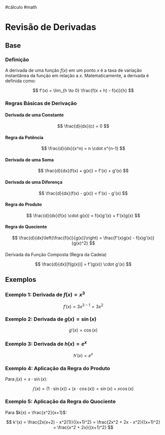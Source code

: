 #cálculo #math
# Revisão de Derivadas

## Base

### Definição
A derivada de uma função $f(x)$ em um ponto $x$ é a taxa de variação instantânea da função em relação a $x$. Matematicamente, a derivada é definida como:


$$
f'(x) = \lim_{h \to 0} \frac{f(x + h) - f(x)}{h}
$$


### Regras Básicas de Derivação

#### Derivada de uma Constante

$$
\frac{d}{dx}(c) = 0
$$


#### Regra da Potência

$$
\frac{d}{dx}(x^n) = n \cdot x^{n-1}
$$


#### Derivada de uma Soma

$$
\frac{d}{dx}(f(x) + g(x)) = f'(x) + g'(x)
$$


#### Derivada de uma Diferença

$$
\frac{d}{dx}(f(x) - g(x)) = f'(x) - g'(x)
$$


#### Regra do Produto

$$
\frac{d}{dx}(f(x) \cdot g(x)) = f(x)g'(x) + f'(x)g(x)
$$


#### Regra do Quociente

$$
\frac{d}{dx}\left(\frac{f(x)}{g(x)}\right) = \frac{f'(x)g(x) - f(x)g'(x)}{g(x)^2}
$$


####
Derivada da Função Composta (Regra da Cadeia)

$$
\frac{d}{dx}[f(g(x))] = f'(g(x)) \cdot g'(x)
$$


## Exemplos

### Exemplo 1: Derivada de $f(x) = x^3$

$$
f'(x) = 3x^{3-1} = 3x^2
$$


### Exemplo 2: Derivada de $g(x) = \sin(x)$

$$
g'(x) = \cos(x)
$$


### Exemplo 3: Derivada de $h(x) = e^x$

$$
h'(x) = e^x
$$


### Exemplo 4: Aplicação da Regra do Produto
Para $j(x) = x \cdot \sin(x)$:

$$
j'(x) = (1 \cdot \sin(x)) + (x \cdot \cos(x)) = \sin(x) + x\cos(x)
$$


### Exemplo 5: Aplicação da Regra do Quociente
Para $k(x) = \frac{x^2}{x+1}$:

$$
k'(x) = \frac{2x(x+2) - x^2(1)}{(x+1)^2} = \frac{2x^2 + 2x - x^2}{(x+1)^2} = \frac{x^2 + 2x}{(x+1)^2}
$$